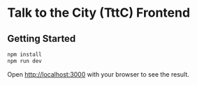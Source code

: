 # Talk to the City (TttC) Frontend

## Getting Started

```bash
npm install
npm run dev
```

Open [http://localhost:3000](http://localhost:3000) with your browser to see the result.
